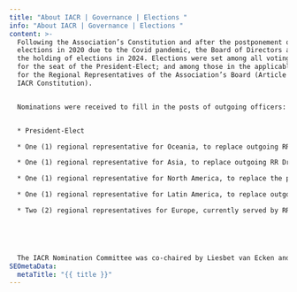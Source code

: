 ```yaml
---
title: "About IACR | Governance | Elections "
info: "About IACR | Governance | Elections "
content: >-
  Following the Association’s Constitution and after the postponement of
  elections in 2020 due to the Covid pandemic, the Board of Directors announced
  the holding of elections in 2024. Elections were set among all voting members
  for the seat of the President-Elect; and among those in the applicable region
  for the Regional Representatives of the Association’s Board (Article IV of the
  IACR Constitution). 


  Nominations were received to fill in the posts of outgoing officers:  


  * President-Elect 

  * One (1) regional representative for Oceania, to replace outgoing RR Dr Sylvie Laumond (New Caledonia) 

  * One (1) regional representative for Asia, to replace outgoing RR Dr Wenqiang Wei (China) 

  * One (1) regional representative for North America, to replace the post vacated by Charles Wiggins (USA) 

  * One (1) regional representative for Latin America, to replace outgoing RR Luis Eduardo Bravo (Colombia) 

  * Two (2) regional representatives for Europe, currently served by RR's Vesna Zadnik (Slovenia and Marc Maynadie (France) 


   


  The IACR Nomination Committee was co-chaired by Liesbet van Ecken and Eric Chokunonga and assisted by the IACR Board in securing the candidates for the above listed posts. The election results are available here. The current Board can be viewed here.
SEOmetaData:
  metaTitle: "{{ title }}"
---
```

